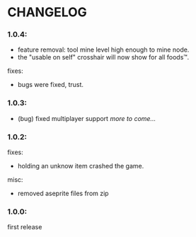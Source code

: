 # CHANGELOG

### 1.0.4:

- feature removal: tool mine level high enough to mine node.
- the "usable on self" crosshair will now show for all foods™.

fixes:
- bugs were fixed, trust.

### 1.0.3:

- (bug) fixed multiplayer support
*more to come...*

### 1.0.2:

fixes:
- holding an unknow item crashed the game.

misc:
- removed aseprite files from zip

### 1.0.0:

first release
